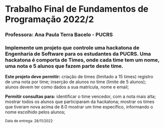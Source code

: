 # Trabalho Final de Fundamentos de Programação 2022/2
### Professora: Ana Paula Terra Bacelo - PUCRS


### Implemente um projeto que controle uma hackatona de Engenharia de Software para os estudantes da PUCRS. Uma hackatona é comporta de Times, onde cada time tem um nome, uma nota e 5 alunos que fazem parte deste time.

**Este projeto deve permitir:**
criação de times (limitado a 15 times)
registro de uma nota por time;
inserção de alunos no time (limite de 5 alunos);
alunos devem ter como dados a sua matrícula, nome e email;

**Permitir consultas para:**
identificar o time vencedor, com a nota mais alta;
mostrar todos os alunos que participaram da hackatona;
mostrar os times que tiveram nova acima de 8.0
mostrar um time específico, informando o nome escolhido pelos alunos;

<sub>Data de entrega: 28/11/2022</sub> 
